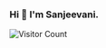 ### Hi 👋 I'm Sanjeevani.


<!-- ![Visitor Count](https://profile-counter.glitch.me/{YOUR USER}/count.svg) -->
![Visitor Count](https://profile-counter.glitch.me/Sanjeevani15/count.svg)







<!--
**Sanjeevani15/Sanjeevani15** is a ✨ _special_ ✨ repository because its `README.md` (this file) appears on your GitHub profile.

Here are some ideas to get you started:

- 🔭 I’m currently working on ...
- 🌱 I’m currently learning ...
- 👯 I’m looking to collaborate on ...
- 🤔 I’m looking for help with ...
- 💬 Ask me about ...
- 📫 How to reach me: ...
- 😄 Pronouns: ...
- ⚡ Fun fact: ...
-->
